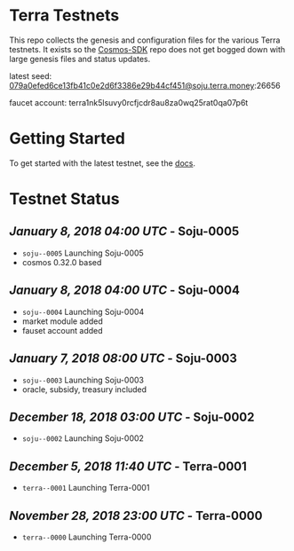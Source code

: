 # Terra Testnets

This repo collects the genesis and configuration files for the various Terra
testnets. It exists so the [Cosmos-SDK](https://github.com/cosmos/cosmos-sdk) 
repo does not get bogged down with large genesis files and status updates.

latest seed: 079a0efed6ce13fb41c0e2d6f3386e29b44cf451@soju.terra.money:26656

faucet account: terra1nk5lsuvy0rcfjcdr8au8za0wq25rat0qa07p6t

# Getting Started

To get started with the latest testnet, see the
[docs](https://cosmos.network/docs/getting-started/full-node.html).

# Testnet Status

## *January 8, 2018 04:00 UTC* - Soju-0005

- `soju--0005` Launching Soju-0005
- cosmos 0.32.0 based

## *January 8, 2018 04:00 UTC* - Soju-0004

- `soju--0004` Launching Soju-0004
- market module added
- fauset account added

## *January 7, 2018 08:00 UTC* - Soju-0003

- `soju--0003` Launching Soju-0003
- oracle, subsidy, treasury included

## *December 18, 2018 03:00 UTC* - Soju-0002

- `soju--0002` Launching Soju-0002

## *December 5, 2018 11:40 UTC* - Terra-0001

- `terra--0001` Launching Terra-0001

## *November 28, 2018 23:00 UTC* - Terra-0000

- `terra--0000` Launching Terra-0000

